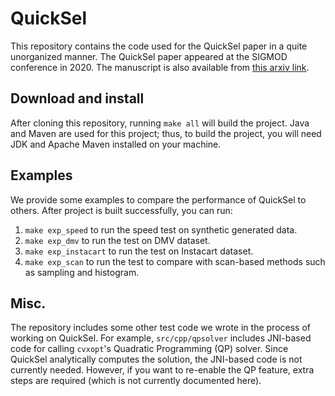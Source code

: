 # QuickSel

This repository contains the code used for the QuickSel paper in a quite unorganized manner.
The QuickSel paper appeared at the SIGMOD conference in 2020. 
The manuscript is also available from [this arxiv link](https://arxiv.org/abs/1812.10568).



## Download and install

After cloning this repository, running `make all` will build the project. 
Java and Maven are used for this project; thus,
to build the project, you will need JDK and Apache Maven installed on your machine.



## Examples

We provide some examples to compare the performance of QuickSel to others. After project is built successfully, you can run:
1. `make exp_speed` to run the speed test on synthetic generated data.
1. `make exp_dmv` to run the test on DMV dataset. 
1. `make exp_instacart` to run the test on Instacart dataset. 
1. `make exp_scan` to run the test to compare with scan-based methods such as sampling and histogram. 



## Misc.

The repository includes some other test code we wrote in the process of working on QuickSel. For example, `src/cpp/qpsolver` includes JNI-based code for calling `cvxopt`'s Quadratic Programming (QP) solver. Since QuickSel analytically computes the solution, the JNI-based code is not currently needed. However, if you want to re-enable the QP feature, extra steps are required (which is not currently documented here).

